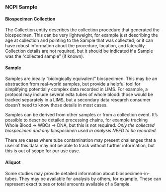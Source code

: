 ### NCPI Sample
#### Biospecimen Collection
The Collection entity describes the collection procedure that generated the biospecimen. This can be very lightweight, for example just describing the age at collection and pointing to the Sample that was collected, or it can have robust information about the procedure, location, and laterality. Collection details are not required, but it should be indicated if a Sample was the “collected sample” (if known).

#### Sample
Samples are ideally “biologically equivalent” biospecimen. This may be an abstraction from real-world samples, but provide a helpful tool for simplifying potentially complex data recorded in LIMS. For example, a protocol may include several edta tubes of whole blood: those would be tracked separately in a LIMS, but a secondary data research consumer doesn’t need to know those details in most cases. 

Samples can be derived from other samples or from a collection event. It’s possible to describe detailed processing chains, for example tracking Whole Blood -> WBCs -> DNA, but this is not required. *Only the collected biospecimen and any biospecimen used in analysis NEED to be recorded.*

There are cases where tube contamination may present challenges that a user of this data may not be able to track without further information, but this is out of scope for our use case. 

#### Aliquot
Some studies may provide detailed information about biospecimen-in-tubes. They may be available for analysis by others, for example. These can represent exact tubes or total amounts available of a Sample.
